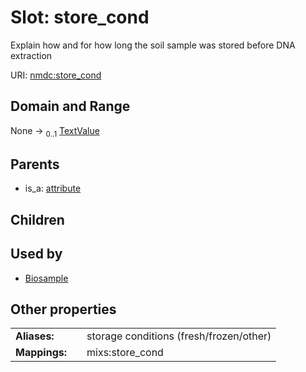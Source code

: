 
# Slot: store_cond


Explain how and for how long the soil sample was stored before DNA extraction

URI: [nmdc:store_cond](https://microbiomedata/meta/store_cond)


## Domain and Range

None &#8594;  <sub>0..1</sub> [TextValue](TextValue.md)

## Parents

 *  is_a: [attribute](attribute.md)

## Children


## Used by

 * [Biosample](Biosample.md)

## Other properties

|  |  |  |
| --- | --- | --- |
| **Aliases:** | | storage conditions (fresh/frozen/other) |
| **Mappings:** | | mixs:store_cond |

